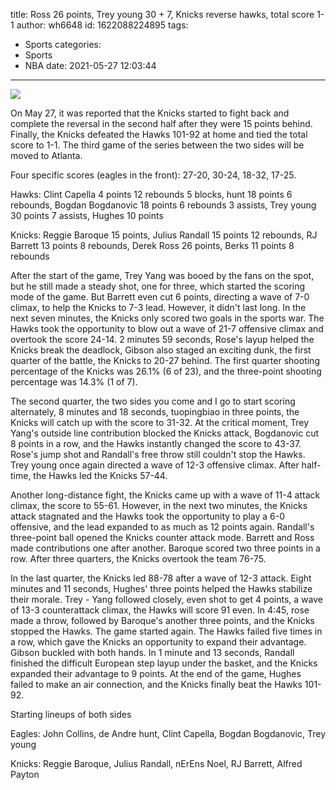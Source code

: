 title: Ross 26 points, Trey young 30 + 7, Knicks reverse hawks, total score 1-1
author: wh6648
id: 1622088224895
tags: 
- Sports
categories: 
- Sports
- NBA
date: 2021-05-27 12:03:44
---
![](https://p3.itc.cn/q_70/images01/20210527/4d96291f61f849f3a68e44601f24f5c9.jpeg)


On May 27, it was reported that the Knicks started to fight back and complete the reversal in the second half after they were 15 points behind. Finally, the Knicks defeated the Hawks 101-92 at home and tied the total score to 1-1. The third game of the series between the two sides will be moved to Atlanta.

Four specific scores (eagles in the front): 27-20, 30-24, 18-32, 17-25.

Hawks: Clint Capella 4 points 12 rebounds 5 blocks, hunt 18 points 6 rebounds, Bogdan Bogdanovic 18 points 6 rebounds 3 assists, Trey young 30 points 7 assists, Hughes 10 points

Knicks: Reggie Baroque 15 points, Julius Randall 15 points 12 rebounds, RJ Barrett 13 points 8 rebounds, Derek Ross 26 points, Berks 11 points 8 rebounds

After the start of the game, Trey Yang was booed by the fans on the spot, but he still made a steady shot, one for three, which started the scoring mode of the game. But Barrett even cut 6 points, directing a wave of 7-0 climax, to help the Knicks to 7-3 lead. However, it didn't last long. In the next seven minutes, the Knicks only scored two goals in the sports war. The Hawks took the opportunity to blow out a wave of 21-7 offensive climax and overtook the score 24-14. 2 minutes 59 seconds, Rose's layup helped the Knicks break the deadlock, Gibson also staged an exciting dunk, the first quarter of the battle, the Knicks to 20-27 behind. The first quarter shooting percentage of the Knicks was 26.1% (6 of 23), and the three-point shooting percentage was 14.3% (1 of 7).

The second quarter, the two sides you come and I go to start scoring alternately, 8 minutes and 18 seconds, tuopingbiao in three points, the Knicks will catch up with the score to 31-32. At the critical moment, Trey Yang's outside line contribution blocked the Knicks attack, Bogdanovic cut 8 points in a row, and the Hawks instantly changed the score to 43-37. Rose's jump shot and Randall's free throw still couldn't stop the Hawks. Trey young once again directed a wave of 12-3 offensive climax. After half-time, the Hawks led the Knicks 57-44.

Another long-distance fight, the Knicks came up with a wave of 11-4 attack climax, the score to 55-61. However, in the next two minutes, the Knicks attack stagnated and the Hawks took the opportunity to play a 6-0 offensive, and the lead expanded to as much as 12 points again. Randall's three-point ball opened the Knicks counter attack mode. Barrett and Ross made contributions one after another. Baroque scored two three points in a row. After three quarters, the Knicks overtook the team 76-75.

In the last quarter, the Knicks led 88-78 after a wave of 12-3 attack. Eight minutes and 11 seconds, Hughes' three points helped the Hawks stabilize their morale. Trey - Yang followed closely, even shot to get 4 points, a wave of 13-3 counterattack climax, the Hawks will score 91 even. In 4:45, rose made a throw, followed by Baroque's another three points, and the Knicks stopped the Hawks. The game started again. The Hawks failed five times in a row, which gave the Knicks an opportunity to expand their advantage. Gibson buckled with both hands. In 1 minute and 13 seconds, Randall finished the difficult European step layup under the basket, and the Knicks expanded their advantage to 9 points. At the end of the game, Hughes failed to make an air connection, and the Knicks finally beat the Hawks 101-92.

Starting lineups of both sides

Eagles: John Collins, de Andre hunt, Clint Capella, Bogdan Bogdanovic, Trey young

Knicks: Reggie Baroque, Julius Randall, nErEns Noel, RJ Barrett, Alfred Payton


